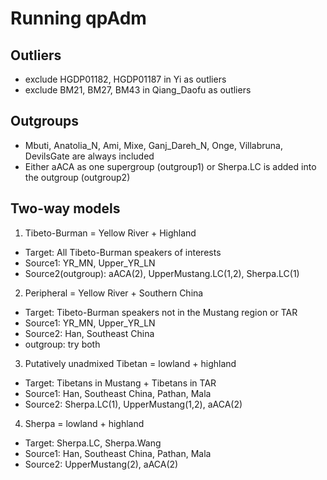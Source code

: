 # Running qpAdm

## Outliers

 - exclude HGDP01182, HGDP01187 in Yi as outliers
 - exclude BM21, BM27, BM43 in Qiang_Daofu as outliers

## Outgroups

 - Mbuti, Anatolia_N, Ami, Mixe, Ganj_Dareh_N, Onge, Villabruna, DevilsGate are always included
 - Either aACA as one supergroup (outgroup1) or Sherpa.LC is added into the outgroup (outgroup2)

## Two-way models

 1. Tibeto-Burman = Yellow River + Highland
  - Target: All Tibeto-Burman speakers of interests
  - Source1: YR_MN, Upper_YR_LN
  - Source2(outgroup): aACA(2), UpperMustang.LC(1,2),  Sherpa.LC(1)
  
 2. Peripheral = Yellow River + Southern China
  - Target: Tibeto-Burman speakers not in the Mustang region or TAR
  - Source1: YR_MN, Upper_YR_LN
  - Source2: Han, Southeast China
  - outgroup: try both

 3. Putatively unadmixed Tibetan = lowland + highland
  - Target: Tibetans in Mustang + Tibetans in TAR
  - Source1: Han, Southeast China, Pathan, Mala
  - Source2: Sherpa.LC(1), UpperMustang(1,2), aACA(2)

 4. Sherpa = lowland + highland
  - Target: Sherpa.LC, Sherpa.Wang
  - Source1: Han, Southeast China, Pathan, Mala
  - Source2: UpperMustang(2), aACA(2)
